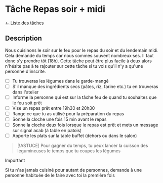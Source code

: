 # Tâche Repas soir + midi
[← Liste des tâches](../)

## Description
Nous cuisinons le soir sur le feu pour le repas du soir et du lendemain midi. Cela demande du temps car nous sommes souvent nombreux·ses. Il faut donc s'y prendre tôt (18h). Cette tâche peut être plus facile à deux alors n'hésite pas à te rajouter sur cette tâche si tu vois qu'il n'y a qu'une personne d'inscrite.

- [ ] Tu trouveras les légumes dans le garde-mangé
- [ ] S'il manque des ingrédients secs (pâtes, riz, farine etc.) tu en trouveras dans l'atelier
- [ ] Informe la personne qui est sur la tâche feu de quand tu souhaites que le feu soit prêt
- [ ] Vise un repas prêt entre 19h30 et 20h30
- [ ] Range ce que tu as utilisé pour la préparation du repas
- [ ] Sonne la cloche une fois 15 min avant le repas
- [ ] Sonne la cloche deux fois lorsque le repas est prêt et mets un message sur signal acab (à table en patois)
- [ ] Apporte les plats sur la table buffet (dehors ou dans le salon)

> [!ASTUCE]
> Pour gagner du temps, tu peux lancer la cuisson des légumineuses le temps que tu coupes les légumes

> [!IMPORTANT]  
> Si tu n'as jamais cuisiné pour autant de personnes, demande à une personne habituée de le faire avec toi la première fois

